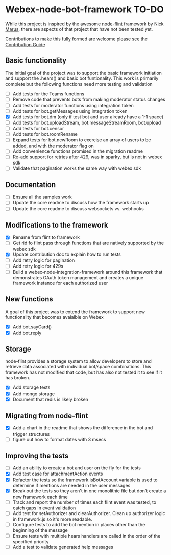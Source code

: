# Webex-node-bot-framework TO-DO

While this project is inspired by the awesome [node-flint](https://github.com/flint-bot/flint/) framework by [Nick Marus](https://github.com/nmarus), there are aspects of that project that have not been tested yet.

Contributions to make this fully formed are welcome please see the [Contribution Guide](./contributing.md)

## Basic functionality
The initial goal of the project was to support the basic framework initiation and support the .hears() and basic bot funtionality.  This work is primarily complete but the following functions need more testing and validation

- [ ] Add tests for the Teams functions
- [ ] Remove code that prevents bots from making moderator status changes
- [ ] Add tests for moderator functions using integration token
- [ ] Add tests for bot.getMessages using integration token
- [x] Add tests for bot.dm (only if test bot and user already have a 1-1 space)
- [ ] Add tests for bot.uploadStream, bot.messageStreamRoom, bot.upload
- [ ] Add tests for bot.censor
- [ ] Add tests for bot.roomRename
- [ ] Expand tests for bot.newRoom to exercise an array of users to be added, and with the moderator flag on
- [ ] Add convenience functions promised in the migration readme
- [ ] Re-add support for retries after 429, was in sparky, but is not in webex sdk
- [ ] Validate that pagination works the same way with webex sdk

## Documentation

- [ ] Ensure all the samples work
- [ ] Update the core readme to discuss how the framework starts up
- [ ] Update the core readme to discuss websockets vs. webhooks

## Modifications to the framework

- [x] Rename from flint to framework
- [ ] Get rid fo flint pass through functions that are natively supported by the webex sdk
- [x] Update contribution doc to explain how to run tests
- [ ] Add retry logic for pagination
- [ ] Add retry logic for 429s
- [ ] Build a webex-node-integration-framework around this framework that demonstrates OAuth token management and creates a unique framework instance for each authorized user

## New functions
A goal of this project was to extend the framework to support new functionality that becomes avaialble on Webex

- [x] Add bot.sayCard()
- [x] Add bot.reply

## Storage
node-flint provides a storage system to allow developers to store and retrieve data associated with individual bot/space combinations.   This framework has not modified that code, but has also not tested it to see if it has broken.

- [x] Add storage tests
- [x] Add mongo storage
- [x] Document that redis is likely broken

## Migrating from node-flint
- [x] Add a chart in the readme that shows the difference in the bot and trigger structures
- [ ] figure out how to format dates with 3 msecs

## Improving the tests

- [ ] Add an ability to create a bot and user on the fly for the tests
- [x] Add test case for attachmentAction events
- [x] Refactor the tests so the framework.isBotAccount variable is used to determine if mentions are needed in the user messages
- [x] Break out the tests so they aren't in one monolithic file but don't create a new framework each time
- [ ] Track and report the number of times each flint event was tested, to catch gaps in event validation
- [ ] Add test for setAuthorizer and clearAuthorizer.  Clean up authorizer logic in framework.js so it's more readable.
- [ ] Configure tests to add the bot mention in places other than the beginning of the message
- [ ] Ensure tests with multiple hears handlers are called in the order of the specified priority
- [ ] Add a test to validate generated help messages
